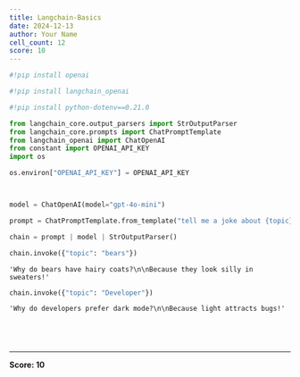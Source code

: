 ```yaml
---
title: Langchain-Basics
date: 2024-12-13
author: Your Name
cell_count: 12
score: 10
---
```


```python
#!pip install openai
```


```python
#!pip install langchain_openai
```


```python
#!pip install python-dotenv==0.21.0
```


```python
from langchain_core.output_parsers import StrOutputParser
from langchain_core.prompts import ChatPromptTemplate
from langchain_openai import ChatOpenAI
from constant import OPENAI_API_KEY
import os
```


```python
os.environ["OPENAI_API_KEY"] = OPENAI_API_KEY
```


```python


model = ChatOpenAI(model="gpt-4o-mini")

prompt = ChatPromptTemplate.from_template("tell me a joke about {topic}")

chain = prompt | model | StrOutputParser()
```


```python
chain.invoke({"topic": "bears"})
```




    'Why do bears have hairy coats?\n\nBecause they look silly in sweaters!'




```python
chain.invoke({"topic": "Developer"})
```




    'Why do developers prefer dark mode?\n\nBecause light attracts bugs!'




```python

```


```python

```


```python

```


```python

```


---
**Score: 10**

